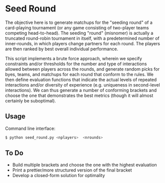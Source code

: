 # Seed Round

The objective here is to generate matchups for the "seeding round" of a card-playing
tournament (or any game consisting of two-player teams competing head-to-head).  The
seeding "round" (misnomer) is actually a truncated round-robin tournament in itself, with
a predetermined number of inner-rounds, in which players change partners for each round.
The players are then ranked by best overall individual performance.

This script implements a brute force approach, wherein we specify constraints and/or
thresholds for the number and type of interactions allowed between players across the
rounds, and generate random picks for byes, teams, and matchups for each round that
conform to the rules.  We then define evaluation functions that indicate the actual levels
of repeated interactions and/or diversity of experience (e.g. uniqueness in second-level
interactions).  We can thus generate a number of conforming brackets and choose the one
that demonstrates the best metrics (though it will almost certainly be suboptimal).

## Usage

Command line interface:

```bash
$ python seed_round.py <nplayers>  <nrounds>
```

## To Do

- Build multiple brackets and choose the one with the highest evaluation
- Print a prettier/more structured version of the final bracket
- Develop a closed-form solution for optimality
